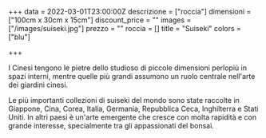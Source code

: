 +++
data = 2022-03-01T23:00:00Z
descrizione = ["roccia"]
dimensioni = ["100cm x 30cm x 15cm"]
discount_price = ""
images = ["/images/suiseki.jpg"]
prezzo = ""
roccia = []
title = "Suiseki"
colors = ["blu"]

+++

I Cinesi tengono le pietre dello studioso di piccole dimensioni perlopiù in spazi interni, mentre quelle più grandi assumono un ruolo centrale nell'arte dei giardini cinesi.

Le più importanti collezioni di suiseki del mondo sono state raccolte in Giappone, Cina, Corea, Italia, Germania, Repubblica Ceca, Inghilterra e Stati Uniti. In altri paesi è un'arte emergente che cresce con molta rapidità e con grande interesse, specialmente tra gli appassionati del bonsai.
